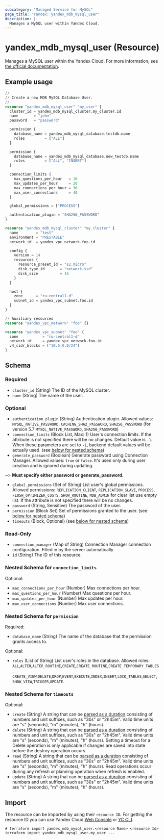 ```yaml
---
subcategory: "Managed Service for MySQL"
page_title: "Yandex: yandex_mdb_mysql_user"
description: |-
  Manages a MySQL user within Yandex Cloud.
---
```


# yandex_mdb_mysql_user (Resource)

Manages a MySQL user within the Yandex Cloud. For more information, see [the official documentation](https://yandex.cloud/docs/managed-mysql/).

## Example usage

```terraform
//
// Create a new MDB MySQL Database User.
//
resource "yandex_mdb_mysql_user" "my_user" {
  cluster_id = yandex_mdb_mysql_cluster.my_cluster.id
  name       = "john"
  password   = "password"

  permission {
    database_name = yandex_mdb_mysql_database.testdb.name
    roles         = ["ALL"]
  }

  permission {
    database_name = yandex_mdb_mysql_database.new_testdb.name
    roles         = ["ALL", "INSERT"]
  }

  connection_limits {
    max_questions_per_hour   = 10
    max_updates_per_hour     = 20
    max_connections_per_hour = 30
    max_user_connections     = 40
  }

  global_permissions = ["PROCESS"]

  authentication_plugin = "SHA256_PASSWORD"
}

resource "yandex_mdb_mysql_cluster" "my_cluster" {
  name        = "test"
  environment = "PRESTABLE"
  network_id  = yandex_vpc_network.foo.id

  config {
    version = 14
    resources {
      resource_preset_id = "s2.micro"
      disk_type_id       = "network-ssd"
      disk_size          = 16
    }
  }

  host {
    zone      = "ru-central1-d"
    subnet_id = yandex_vpc_subnet.foo.id
  }
}

// Auxiliary resources
resource "yandex_vpc_network" "foo" {}

resource "yandex_vpc_subnet" "foo" {
  zone           = "ru-central1-d"
  network_id     = yandex_vpc_network.foo.id
  v4_cidr_blocks = ["10.5.0.0/24"]
}
```

<!-- schema generated by tfplugindocs -->
## Schema

### Required

- `cluster_id` (String) The ID of the MySQL cluster.
- `name` (String) The name of the user.

### Optional

- `authentication_plugin` (String) Authentication plugin. Allowed values: `MYSQL_NATIVE_PASSWORD`, `CACHING_SHA2_PASSWORD`, `SHA256_PASSWORD` (for version 5.7 `MYSQL_NATIVE_PASSWORD`, `SHA256_PASSWORD`)
- `connection_limits` (Block List, Max: 1) User's connection limits. If the attribute is not specified there will be no changes. Default value is `-1`. When these parameters are set to `-1`, backend default values will be actually used. (see [below for nested schema](#nestedblock--connection_limits))
- `generate_password` (Boolean) Generate password using Connection Manager. Allowed values: `true` or `false`. It's used only during user creation and is ignored during updating.

~> **Must specify either password or generate_password**.
- `global_permissions` (Set of String) List user's global permissions. Allowed permissions: `REPLICATION_CLIENT`, `REPLICATION_SLAVE`, `PROCESS`, `FLUSH_OPTIMIZER_COSTS`, `SHOW_ROUTINE`, `MDB_ADMIN` for clear list use empty list. If the attribute is not specified there will be no changes.
- `password` (String, Sensitive) The password of the user.
- `permission` (Block Set) Set of permissions granted to the user. (see [below for nested schema](#nestedblock--permission))
- `timeouts` (Block, Optional) (see [below for nested schema](#nestedblock--timeouts))

### Read-Only

- `connection_manager` (Map of String) Connection Manager connection configuration. Filled in by the server automatically.
- `id` (String) The ID of this resource.

<a id="nestedblock--connection_limits"></a>
### Nested Schema for `connection_limits`

Optional:

- `max_connections_per_hour` (Number) Max connections per hour.
- `max_questions_per_hour` (Number) Max questions per hour.
- `max_updates_per_hour` (Number) Max updates per hour.
- `max_user_connections` (Number) Max user connections.


<a id="nestedblock--permission"></a>
### Nested Schema for `permission`

Required:

- `database_name` (String) The name of the database that the permission grants access to.

Optional:

- `roles` (List of String) List user's roles in the database. Allowed roles: `ALL`,`ALTER`,`ALTER_ROUTINE`,`CREATE`,`CREATE_ROUTINE`,`CREATE_TEMPORARY_TABLES`, `CREATE_VIEW`,`DELETE`,`DROP`,`EVENT`,`EXECUTE`,`INDEX`,`INSERT`,`LOCK_TABLES`,`SELECT`,`SHOW_VIEW`,`TRIGGER`,`UPDATE`.


<a id="nestedblock--timeouts"></a>
### Nested Schema for `timeouts`

Optional:

- `create` (String) A string that can be [parsed as a duration](https://pkg.go.dev/time#ParseDuration) consisting of numbers and unit suffixes, such as "30s" or "2h45m". Valid time units are "s" (seconds), "m" (minutes), "h" (hours).
- `delete` (String) A string that can be [parsed as a duration](https://pkg.go.dev/time#ParseDuration) consisting of numbers and unit suffixes, such as "30s" or "2h45m". Valid time units are "s" (seconds), "m" (minutes), "h" (hours). Setting a timeout for a Delete operation is only applicable if changes are saved into state before the destroy operation occurs.
- `read` (String) A string that can be [parsed as a duration](https://pkg.go.dev/time#ParseDuration) consisting of numbers and unit suffixes, such as "30s" or "2h45m". Valid time units are "s" (seconds), "m" (minutes), "h" (hours). Read operations occur during any refresh or planning operation when refresh is enabled.
- `update` (String) A string that can be [parsed as a duration](https://pkg.go.dev/time#ParseDuration) consisting of numbers and unit suffixes, such as "30s" or "2h45m". Valid time units are "s" (seconds), "m" (minutes), "h" (hours).

## Import

The resource can be imported by using their `resource ID`. For getting the resource ID you can use Yandex Cloud [Web Console](https://console.yandex.cloud) or [YC CLI](https://yandex.cloud/docs/cli/quickstart).

```shell
# terraform import yandex_mdb_mysql_user.<resource Name> <resource Id>
terraform import yandex_mdb_mysql_user.my_user ...
```
